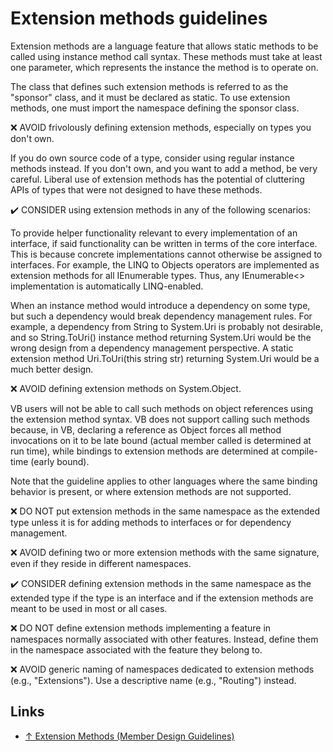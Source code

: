 # Extension methods guidelines

Extension methods are a language feature that allows static methods to be called using instance method call syntax. These methods must take at least one parameter, which represents the instance the method is to operate on.

The class that defines such extension methods is referred to as the "sponsor" class, and it must be declared as static. To use extension methods, one must import the namespace defining the sponsor class.

❌ AVOID frivolously defining extension methods, especially on types you don't own.

If you do own source code of a type, consider using regular instance methods instead. If you don't own, and you want to add a method, be very careful. Liberal use of extension methods has the potential of cluttering APIs of types that were not designed to have these methods.

✔️ CONSIDER using extension methods in any of the following scenarios:

To provide helper functionality relevant to every implementation of an interface, if said functionality can be written in terms of the core interface. This is because concrete implementations cannot otherwise be assigned to interfaces. For example, the LINQ to Objects operators are implemented as extension methods for all IEnumerable<T> types. Thus, any IEnumerable<> implementation is automatically LINQ-enabled.

When an instance method would introduce a dependency on some type, but such a dependency would break dependency management rules. For example, a dependency from String to System.Uri is probably not desirable, and so String.ToUri() instance method returning System.Uri would be the wrong design from a dependency management perspective. A static extension method Uri.ToUri(this string str) returning System.Uri would be a much better design.

❌ AVOID defining extension methods on System.Object.

VB users will not be able to call such methods on object references using the extension method syntax. VB does not support calling such methods because, in VB, declaring a reference as Object forces all method invocations on it to be late bound (actual member called is determined at run time), while bindings to extension methods are determined at compile-time (early bound).

Note that the guideline applies to other languages where the same binding behavior is present, or where extension methods are not supported.

❌ DO NOT put extension methods in the same namespace as the extended type unless it is for adding methods to interfaces or for dependency management.

❌ AVOID defining two or more extension methods with the same signature, even if they reside in different namespaces.

✔️ CONSIDER defining extension methods in the same namespace as the extended type if the type is an interface and if the extension methods are meant to be used in most or all cases.

❌ DO NOT define extension methods implementing a feature in namespaces normally associated with other features. Instead, define them in the namespace associated with the feature they belong to.

❌ AVOID generic naming of namespaces dedicated to extension methods (e.g., "Extensions"). Use a descriptive name (e.g., "Routing") instead.

## Links

* [↑ Extension Methods (Member Design Guidelines)](https://docs.microsoft.com/en-us/dotnet/standard/design-guidelines/extension-methods)

